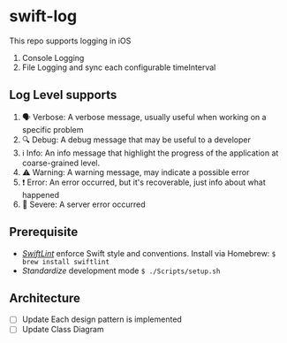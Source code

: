 # swift-log

This repo supports logging in iOS

1. Console Logging
2. File Logging and sync each configurable timeInterval

## Log Level supports

1. 🗣 Verbose: A verbose message, usually useful when working on a specific problem
2. 🔍 Debug: A debug message that may be useful to a developer
3. ℹ️ Info: An info message that highlight the progress of the application at coarse-grained level.
4. ⚠️ Warning: A warning message, may indicate a possible error
5. ❗️ Error: An error occurred, but it's recoverable, just info about what happened
6. 🛑 Severe: A server error occurred

## Prerequisite

- *[SwiftLint](https://github.com/realm/SwiftLint)* enforce Swift style and conventions. Install via Homebrew: ```$ brew install swiftlint```
- *Standardize* development mode ```$ ./Scripts/setup.sh```

## Architecture

- [ ] Update Each design pattern is implemented
- [ ] Update Class Diagram
